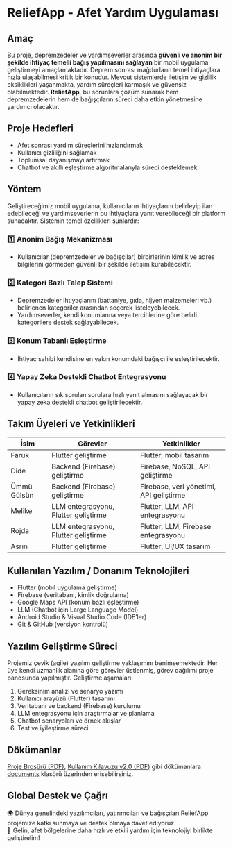 # ReliefApp - Afet Yardım Uygulaması

## Amaç
Bu proje, depremzedeler ve yardımseverler arasında **güvenli ve anonim bir şekilde ihtiyaç temelli bağış yapılmasını sağlayan** bir mobil uygulama geliştirmeyi amaçlamaktadır. Deprem sonrası mağdurların temel ihtiyaçlara hızla ulaşabilmesi kritik bir konudur. Mevcut sistemlerde iletişim ve gizlilik eksiklikleri yaşanmakta, yardım süreçleri karmaşık ve güvensiz olabilmektedir. **ReliefApp**, bu sorunlara çözüm sunarak hem depremzedelerin hem de bağışçıların süreci daha etkin yönetmesine yardımcı olacaktır.

## Proje Hedefleri  
- Afet sonrası yardım süreçlerini hızlandırmak  
- Kullanıcı gizliliğini sağlamak  
- Toplumsal dayanışmayı artırmak  
- Chatbot ve akıllı eşleştirme algoritmalarıyla süreci desteklemek

## Yöntem
Geliştireceğimiz mobil uygulama, kullanıcıların ihtiyaçlarını belirleyip ilan edebileceği ve yardımseverlerin bu ihtiyaçlara yanıt verebileceği bir platform sunacaktır. Sistemin temel özellikleri şunlardır:

### 1️⃣ Anonim Bağış Mekanizması
- Kullanıcılar (depremzedeler ve bağışçılar) birbirlerinin kimlik ve adres bilgilerini görmeden güvenli bir şekilde iletişim kurabilecektir.

### 2️⃣ Kategori Bazlı Talep Sistemi
- Depremzedeler ihtiyaçlarını (battaniye, gıda, hijyen malzemeleri vb.) belirlenen kategoriler arasından seçerek listeleyebilecek.
- Yardımseverler, kendi konumlarına veya tercihlerine göre belirli kategorilere destek sağlayabilecek.

### 3️⃣ Konum Tabanlı Eşleştirme
- İhtiyaç sahibi kendisine en yakın konumdaki bağışçı ile eşleştirilecektir.

### 4️⃣ Yapay Zeka Destekli Chatbot Entegrasyonu
- Kullanıcıların sık sorulan sorulara hızlı yanıt almasını sağlayacak bir yapay zeka destekli chatbot geliştirilecektir.

## Takım Üyeleri ve Yetkinlikleri  
| İsim              | Görevler                                      | Yetkinlikler                                       |
|-------------------|-----------------------------------------------|----------------------------------------------------|
| Faruk             | Flutter geliştirme                             | Flutter, mobil tasarım                              |
| Dide              | Backend (Firebase) geliştirme                  | Firebase, NoSQL, API geliştirme                     |
| Ümmü Gülsün       | Backend (Firebase) geliştirme                  | Firebase, veri yönetimi, API geliştirme             |
| Melike             | LLM entegrasyonu, Flutter geliştirme           | Flutter, LLM, API entegrasyonu                 |
| Rojda            | LLM entegrasyonu, Flutter geliştirme           | Flutter, LLM, Firebase entegrasyonu                |
| Asrın             | Flutter geliştirme                             | Flutter, UI/UX tasarım                              |

## Kullanılan Yazılım / Donanım Teknolojileri  
- Flutter (mobil uygulama geliştirme)  
- Firebase (veritabanı, kimlik doğrulama)  
- Google Maps API (konum bazlı eşleştirme)  
- LLM (Chatbot için Large Language Model)  
- Android Studio & Visual Studio Code (IDE’ler)  
- Git & GitHub (versiyon kontrolü)  

## Yazılım Geliştirme Süreci  
Projemiz çevik (agile) yazılım geliştirme yaklaşımını benimsemektedir. Her üye kendi uzmanlık alanına göre görevler üstlenmiş, görev dağılımı proje panosunda yapılmıştır. Geliştirme aşamaları:

1. Gereksinim analizi ve senaryo yazımı
2. Kullanıcı arayüzü (Flutter) tasarımı
3. Veritabanı ve backend (Firebase) kurulumu
4. LLM entegrasyonu için araştırmalar ve planlama
5. Chatbot senaryoları ve örnek akışlar
6. Test ve iyileştirme süreci

## Dökümanlar
[Proje Broşürü (PDF)](./documents/reliefapp_brosur.pdf), [Kullanım Kılavuzu v2.0 (PDF)](./documents/kullanim_kilavuzu_v2.pdf) gibi dökümanlara [documents](documents) klasörü üzerinden erişebilirsiniz.

## Global Destek ve Çağrı
🌍 Dünya genelindeki yazılımcıları, yatırımcıları ve bağışçıları ReliefApp projemize katkı sunmaya ve destek olmaya davet ediyoruz.  
💪 Gelin, afet bölgelerine daha hızlı ve etkili yardım için teknolojiyi birlikte geliştirelim!
